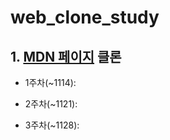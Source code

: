 # web_clone_study


## 1. [MDN 페이지](https://developer.mozilla.org/ko/) 클론

- 1주차(~1114):

- 2주차(~1121):

- 3주차(~1128):




